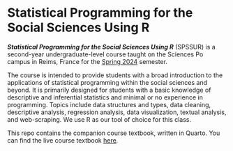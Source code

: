 # Statistical Programming for the Social Sciences Using R

***Statistical Programming for the Social Sciences Using R*** (SPSSUR) is a second-year undergraduate-level course taught on the Sciences Po campus in Reims, France for the <a href ="https://syllabus.sciencespo.fr/cours/202320/244816.html">Spring 2024</a> semester.  

The course is intended to provide students with a broad introduction to the applications of statistical programming within the social sciences and beyond.  It is primarily designed for students with a basic knowledge of descriptive and inferential statistics and minimal or no experience in programming. Topics include data structures and types, data cleaning, descriptive analysis, regression analysis, data visualization, textual analysis, and web-scraping.  We use R as our tool of choice for this class.

This repo contains the companion course textbook, written in Quarto.  You can find the live course textbook <a href="https://wstubenbord.github.io/ScPoSPSSUR/">here</a>.
